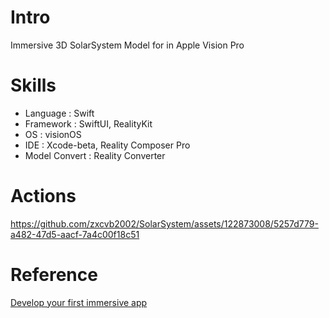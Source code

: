 # Intro

Immersive 3D SolarSystem Model for in Apple Vision Pro

# Skills
- Language : Swift
- Framework : SwiftUI, RealityKit
- OS : visionOS
- IDE : Xcode-beta, Reality Composer Pro
- Model Convert : Reality Converter

# Actions

https://github.com/zxcvb2002/SolarSystem/assets/122873008/5257d779-a482-47d5-aacf-7a4c00f18c51

# Reference

[Develop your first immersive app](https://developer.apple.com/videos/play/wwdc2023/10203/)
